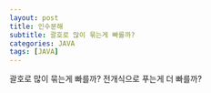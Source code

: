```yaml
---
layout: post
title: 인수분해
subtitle: 괄호로 많이 묶는게 빠를까?
categories: JAVA
tags: [JAVA]
---
```



괄호로 많이 묶는게 빠를까? 전개식으로 푸는게 더 빠를까?